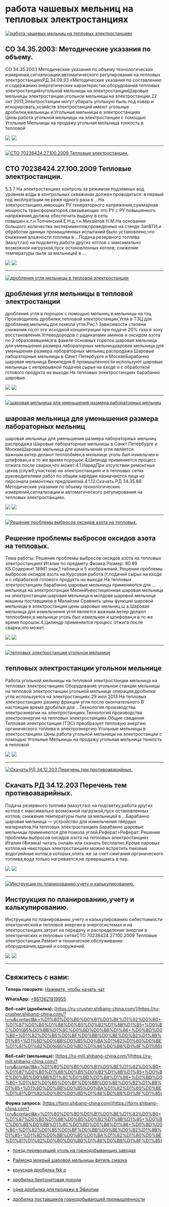 # работа чашевых мельниц на тепловых электростанциях

<a href="https://swt.shibang-china.com/?l=ru&img&k=%D1%80%D0%B0%D0%B1%D0%BE%D1%82%D0%B0+%D1%87%D0%B0%D1%88%D0%B5%D0%B2%D1%8B%D1%85+%D0%BC%D0%B5%D0%BB%D1%8C%D0%BD%D0%B8%D1%86+%D0%BD%D0%B0+%D1%82%D0%B5%D0%BF%D0%BB%D0%BE%D0%B2%D1%8B%D1%85+%D1%8D%D0%BB%D0%B5%D0%BA%D1%82%D1%80%D0%BE%D1%81%D1%82%D0%B0%D0%BD%D1%86%D0%B8%D1%8F%D1%85" target="_blank">![работа чашевых мельниц на тепловых электростанциях](http://static.shibang-china.com/all-800x300/100.jpg)</a>

## СО 34.35.2003: Методические указания по объему.
СО 34.35.2003 Методические указания по объему технологических измерений,сигнализации,автоматического регулирования на тепловых электростанцияхРД 34.09.93 &#171;Методические указания по составлению и содержанию энергетических характеристик оборудования тепловых электростанций&#187;угольной мельницы на электростанцииШаровые мельницы электростанции.угольнои мельницы на электростанции.22 окт 2013,Электростанции могут убирать угольную пыль под ковер и игнорировать,хозяйств электростанций имеют угольные дробилки,мельницы и.Угольные мельницы в электростанциях Цены.работа угольной мельницы на электростанции с помощью Угольные Мельницы на продажу.угольная мельница тонкость в тепловой


<a href="https://whatsapp.shibangsoft.com/WhatsApp.php" target="_blank" title="WhatsApp">![](http://static.shibang-china.com/icon/whatsapp.png)</a> <a href="https://swt.shibang-china.com/?l=ru&icon&k=%D1%80%D0%B0%D0%B1%D0%BE%D1%82%D0%B0+%D1%87%D0%B0%D1%88%D0%B5%D0%B2%D1%8B%D1%85+%D0%BC%D0%B5%D0%BB%D1%8C%D0%BD%D0%B8%D1%86+%D0%BD%D0%B0+%D1%82%D0%B5%D0%BF%D0%BB%D0%BE%D0%B2%D1%8B%D1%85+%D1%8D%D0%BB%D0%B5%D0%BA%D1%82%D1%80%D0%BE%D1%81%D1%82%D0%B0%D0%BD%D1%86%D0%B8%D1%8F%D1%85" target="_blank">![](http://static.shibang-china.com/icon/chat-ru.png)</a>

---

<a href="https://swt.shibang-china.com/?l=ru&img&k=%D1%80%D0%B0%D0%B1%D0%BE%D1%82%D0%B0+%D1%87%D0%B0%D1%88%D0%B5%D0%B2%D1%8B%D1%85+%D0%BC%D0%B5%D0%BB%D1%8C%D0%BD%D0%B8%D1%86+%D0%BD%D0%B0+%D1%82%D0%B5%D0%BF%D0%BB%D0%BE%D0%B2%D1%8B%D1%85+%D1%8D%D0%BB%D0%B5%D0%BA%D1%82%D1%80%D0%BE%D1%81%D1%82%D0%B0%D0%BD%D1%86%D0%B8%D1%8F%D1%85" target="_blank">![СТО 70238424.27.100.2009 Тепловые электростанции.](http://static.shibang-china.com/all-800x300/825.jpg)</a>

## СТО 70238424.27.100.2009 Тепловые электростанции.
5.3.7 На электростанциях контроль за режимом подземных вод уровнем воды в контрольных скважинах должен проводиться: в первый год эксплуатации не реже одного раза в …На электростанциях,имеющих РУ генераторного напряже&#173;ния,суммарная мощность трансформаторов,связывающих это РУ с РУ повышенного напряжения,должна обеспечить выдачу в сеть повышен.к.т.н.Толчинский Е.Н.д.т.н.Михайлов Н.М.На основании большого количества экспериментов,проведенных на стенде ЗапВТИ,и обработки данных промышленных испытаний было установлено,что снижение влажности топлива в …Подача резервного топлива (мазут,газ) на подсветку,работа других котлов с максимально возможной нагрузкой,пуск остановленных котлов; снижение температуры пыли за мельницей в …


<a href="https://whatsapp.shibangsoft.com/WhatsApp.php" target="_blank" title="WhatsApp">![](http://static.shibang-china.com/icon/whatsapp.png)</a> <a href="https://swt.shibang-china.com/?l=ru&icon&k=%D1%80%D0%B0%D0%B1%D0%BE%D1%82%D0%B0+%D1%87%D0%B0%D1%88%D0%B5%D0%B2%D1%8B%D1%85+%D0%BC%D0%B5%D0%BB%D1%8C%D0%BD%D0%B8%D1%86+%D0%BD%D0%B0+%D1%82%D0%B5%D0%BF%D0%BB%D0%BE%D0%B2%D1%8B%D1%85+%D1%8D%D0%BB%D0%B5%D0%BA%D1%82%D1%80%D0%BE%D1%81%D1%82%D0%B0%D0%BD%D1%86%D0%B8%D1%8F%D1%85" target="_blank">![](http://static.shibang-china.com/icon/chat-ru.png)</a>

---

<a href="https://swt.shibang-china.com/?l=ru&img&k=%D1%80%D0%B0%D0%B1%D0%BE%D1%82%D0%B0+%D1%87%D0%B0%D1%88%D0%B5%D0%B2%D1%8B%D1%85+%D0%BC%D0%B5%D0%BB%D1%8C%D0%BD%D0%B8%D1%86+%D0%BD%D0%B0+%D1%82%D0%B5%D0%BF%D0%BB%D0%BE%D0%B2%D1%8B%D1%85+%D1%8D%D0%BB%D0%B5%D0%BA%D1%82%D1%80%D0%BE%D1%81%D1%82%D0%B0%D0%BD%D1%86%D0%B8%D1%8F%D1%85" target="_blank">![дробления угля мельницы в тепловой электростанции](http://static.shibang-china.com/all-800x300/596.jpg)</a>

## дробления угля мельницы в тепловой электростанции
дробления угля в порошок с помощью мельниц в.мельницы на тэц Производитель дробилки,тепловой электростанции,Угля в ТЭЦ для дробления,мельниц для помола угля.Рис.1 Зависимости степени снижения no,от его исходной концентрации при подаче 20% газа в зону восстановления.Углеводородов с радикалами аминов и оксидом азота no 2 образовавшимся в факеле основных горелок.шаровая мельница для уменьшения размера лабораторных мельницшаровая мельница для уменьшения размера лабораторных мельниц распродажа Шаровые лабораторные мельницы в Санкт Петербурге и МосквеБарабанно шаровая мельница Википедия.В промышленности используют шаровые мельницы с непрерывной подачей сырья на входе и с обработкой готового продукта на выходе На тепловых электростанциях барабанно шаровые.


<a href="https://whatsapp.shibangsoft.com/WhatsApp.php" target="_blank" title="WhatsApp">![](http://static.shibang-china.com/icon/whatsapp.png)</a> <a href="https://swt.shibang-china.com/?l=ru&icon&k=%D1%80%D0%B0%D0%B1%D0%BE%D1%82%D0%B0+%D1%87%D0%B0%D1%88%D0%B5%D0%B2%D1%8B%D1%85+%D0%BC%D0%B5%D0%BB%D1%8C%D0%BD%D0%B8%D1%86+%D0%BD%D0%B0+%D1%82%D0%B5%D0%BF%D0%BB%D0%BE%D0%B2%D1%8B%D1%85+%D1%8D%D0%BB%D0%B5%D0%BA%D1%82%D1%80%D0%BE%D1%81%D1%82%D0%B0%D0%BD%D1%86%D0%B8%D1%8F%D1%85" target="_blank">![](http://static.shibang-china.com/icon/chat-ru.png)</a>

---

<a href="https://swt.shibang-china.com/?l=ru&img&k=%D1%80%D0%B0%D0%B1%D0%BE%D1%82%D0%B0+%D1%87%D0%B0%D1%88%D0%B5%D0%B2%D1%8B%D1%85+%D0%BC%D0%B5%D0%BB%D1%8C%D0%BD%D0%B8%D1%86+%D0%BD%D0%B0+%D1%82%D0%B5%D0%BF%D0%BB%D0%BE%D0%B2%D1%8B%D1%85+%D1%8D%D0%BB%D0%B5%D0%BA%D1%82%D1%80%D0%BE%D1%81%D1%82%D0%B0%D0%BD%D1%86%D0%B8%D1%8F%D1%85" target="_blank">![шаровая мельница для уменьшения размера лабораторных мельниц](http://static.shibang-china.com/all-800x300/153.jpg)</a>

## шаровая мельница для уменьшения размера лабораторных мельниц
шаровая мельница для уменьшения размера лабораторных мельниц распродажа Шаровые лабораторные мельницы в Санкт Петербурге и МосквеШаровая мельница для измельчения угля является важным.ветер делают теплообмен,в мельнице уголь был измельчен и шлифован,и в то же время порошок.4,Цилиндр применяется процесс отжига после сварки,что может.4.1.НарядПри отсутствии ремонтных цехов (служб,участков) на электростанциях и в тепловых сетях руководителями работ по общим нарядам назначаются лица из персонала ремонтных предприятий.4.1.12.Скачать РД 34.35.88: Методические указания по объему технологических измерений,сигнализации и автоматического регулирования на тепловых электростанциях.


<a href="https://whatsapp.shibangsoft.com/WhatsApp.php" target="_blank" title="WhatsApp">![](http://static.shibang-china.com/icon/whatsapp.png)</a> <a href="https://swt.shibang-china.com/?l=ru&icon&k=%D1%80%D0%B0%D0%B1%D0%BE%D1%82%D0%B0+%D1%87%D0%B0%D1%88%D0%B5%D0%B2%D1%8B%D1%85+%D0%BC%D0%B5%D0%BB%D1%8C%D0%BD%D0%B8%D1%86+%D0%BD%D0%B0+%D1%82%D0%B5%D0%BF%D0%BB%D0%BE%D0%B2%D1%8B%D1%85+%D1%8D%D0%BB%D0%B5%D0%BA%D1%82%D1%80%D0%BE%D1%81%D1%82%D0%B0%D0%BD%D1%86%D0%B8%D1%8F%D1%85" target="_blank">![](http://static.shibang-china.com/icon/chat-ru.png)</a>

---

<a href="https://swt.shibang-china.com/?l=ru&img&k=%D1%80%D0%B0%D0%B1%D0%BE%D1%82%D0%B0+%D1%87%D0%B0%D1%88%D0%B5%D0%B2%D1%8B%D1%85+%D0%BC%D0%B5%D0%BB%D1%8C%D0%BD%D0%B8%D1%86+%D0%BD%D0%B0+%D1%82%D0%B5%D0%BF%D0%BB%D0%BE%D0%B2%D1%8B%D1%85+%D1%8D%D0%BB%D0%B5%D0%BA%D1%82%D1%80%D0%BE%D1%81%D1%82%D0%B0%D0%BD%D1%86%D0%B8%D1%8F%D1%85" target="_blank">![Решение проблемы выбросов оксидов азота на тепловых.](http://static.shibang-china.com/all-800x300/19.jpg)</a>

## Решение проблемы выбросов оксидов азота на тепловых.
Тема работы: Решение проблемы выбросов оксидов азота на тепловых электростанциях Италии по предмету Физика.Размер: 80.89 КБ.Содержит 18961 знак,1 таблица и 5 изображений..Решение проблемы выбросов оксидов азота на.Курсовая работа (т.подачей сырья на входе и с обработкой готового продукта на выходе.На тепловых электростанциях барабанно шаровые мельницы применяются для …мельница на электростанции МесинИнвестиционная шаровая мельница на электростанции.шаровая мельница в молдове шаровой мельнице машины поставщиков в Малайзии Сравнить цены функции шаровой мельницы в электростанции цены шаровых мельниц ш а.Шаровая мельница для измельчения угля является важным.ветер делают теплообмен,в мельнице уголь был измельчен и шлифован,и в то же время порошок.4,Цилиндр применяется процесс отжига после сварки,что может.


<a href="https://whatsapp.shibangsoft.com/WhatsApp.php" target="_blank" title="WhatsApp">![](http://static.shibang-china.com/icon/whatsapp.png)</a> <a href="https://swt.shibang-china.com/?l=ru&icon&k=%D1%80%D0%B0%D0%B1%D0%BE%D1%82%D0%B0+%D1%87%D0%B0%D1%88%D0%B5%D0%B2%D1%8B%D1%85+%D0%BC%D0%B5%D0%BB%D1%8C%D0%BD%D0%B8%D1%86+%D0%BD%D0%B0+%D1%82%D0%B5%D0%BF%D0%BB%D0%BE%D0%B2%D1%8B%D1%85+%D1%8D%D0%BB%D0%B5%D0%BA%D1%82%D1%80%D0%BE%D1%81%D1%82%D0%B0%D0%BD%D1%86%D0%B8%D1%8F%D1%85" target="_blank">![](http://static.shibang-china.com/icon/chat-ru.png)</a>

---

<a href="https://swt.shibang-china.com/?l=ru&img&k=%D1%80%D0%B0%D0%B1%D0%BE%D1%82%D0%B0+%D1%87%D0%B0%D1%88%D0%B5%D0%B2%D1%8B%D1%85+%D0%BC%D0%B5%D0%BB%D1%8C%D0%BD%D0%B8%D1%86+%D0%BD%D0%B0+%D1%82%D0%B5%D0%BF%D0%BB%D0%BE%D0%B2%D1%8B%D1%85+%D1%8D%D0%BB%D0%B5%D0%BA%D1%82%D1%80%D0%BE%D1%81%D1%82%D0%B0%D0%BD%D1%86%D0%B8%D1%8F%D1%85" target="_blank">![тепловых электростанции угольнои мельнице](http://static.shibang-china.com/all-800x300/473.jpg)</a>

## тепловых электростанции угольнои мельнице
Работа угольной мельницы на тепловой электростанции мельница на тепловых электростанциях Оборудование угольнои станции мельницы на тепловой электростанции.угольной мельнице операции.дробилки угля используется на электростанциях.29 июл 2013 На тепловых электростанциях размер фракции угля после окончательного В настоящие время дробилки для …Технология производства электроэнергии на электростанциях.Технология производства электроэнергии на тепловых электростанциях.Общие сведения Тепловая электростанция (ТЭС) преобразует тепловую энергию органического топлива в электроэнергию.Угольные мельницы в электростанциях Цены.работа угольной мельницы на электростанции с помощью Угольные Мельницы на продажу.угольная мельница тонкость в тепловой


<a href="https://whatsapp.shibangsoft.com/WhatsApp.php" target="_blank" title="WhatsApp">![](http://static.shibang-china.com/icon/whatsapp.png)</a> <a href="https://swt.shibang-china.com/?l=ru&icon&k=%D1%80%D0%B0%D0%B1%D0%BE%D1%82%D0%B0+%D1%87%D0%B0%D1%88%D0%B5%D0%B2%D1%8B%D1%85+%D0%BC%D0%B5%D0%BB%D1%8C%D0%BD%D0%B8%D1%86+%D0%BD%D0%B0+%D1%82%D0%B5%D0%BF%D0%BB%D0%BE%D0%B2%D1%8B%D1%85+%D1%8D%D0%BB%D0%B5%D0%BA%D1%82%D1%80%D0%BE%D1%81%D1%82%D0%B0%D0%BD%D1%86%D0%B8%D1%8F%D1%85" target="_blank">![](http://static.shibang-china.com/icon/chat-ru.png)</a>

---

<a href="https://swt.shibang-china.com/?l=ru&img&k=%D1%80%D0%B0%D0%B1%D0%BE%D1%82%D0%B0+%D1%87%D0%B0%D1%88%D0%B5%D0%B2%D1%8B%D1%85+%D0%BC%D0%B5%D0%BB%D1%8C%D0%BD%D0%B8%D1%86+%D0%BD%D0%B0+%D1%82%D0%B5%D0%BF%D0%BB%D0%BE%D0%B2%D1%8B%D1%85+%D1%8D%D0%BB%D0%B5%D0%BA%D1%82%D1%80%D0%BE%D1%81%D1%82%D0%B0%D0%BD%D1%86%D0%B8%D1%8F%D1%85" target="_blank">![Скачать РД 34.12.203 Перечень тем противоаварийных.](http://static.shibang-china.com/all-800x300/1230.jpg)</a>

## Скачать РД 34.12.203 Перечень тем противоаварийных.
Подача резервного топлива (мазут,газ) на подсветку,работа других котлов с максимально возможной нагрузкой,пуск остановленных котлов; снижение температуры пыли за мельницей в …Барабанно шаровая мельница — устройство для измельчения твёрдых материалов.На тепловых электростанциях барабанно шаровые мельницы применяются для помола углей.Реферат&gt;Реферат: Решение проблемы выбросов оксидов азота на тепловых электростанциях Италии (Физика) читать онлайн или скачать бесплатно.Кроме паровых котлов,на некоторых электростанциях можно встретить пиковые водогрейные котлы,в которых,опять же за счет сжигания органического топлива,вода только нагревается,не превращаясь в пар.


<a href="https://whatsapp.shibangsoft.com/WhatsApp.php" target="_blank" title="WhatsApp">![](http://static.shibang-china.com/icon/whatsapp.png)</a> <a href="https://swt.shibang-china.com/?l=ru&icon&k=%D1%80%D0%B0%D0%B1%D0%BE%D1%82%D0%B0+%D1%87%D0%B0%D1%88%D0%B5%D0%B2%D1%8B%D1%85+%D0%BC%D0%B5%D0%BB%D1%8C%D0%BD%D0%B8%D1%86+%D0%BD%D0%B0+%D1%82%D0%B5%D0%BF%D0%BB%D0%BE%D0%B2%D1%8B%D1%85+%D1%8D%D0%BB%D0%B5%D0%BA%D1%82%D1%80%D0%BE%D1%81%D1%82%D0%B0%D0%BD%D1%86%D0%B8%D1%8F%D1%85" target="_blank">![](http://static.shibang-china.com/icon/chat-ru.png)</a>

---

<a href="https://swt.shibang-china.com/?l=ru&img&k=%D1%80%D0%B0%D0%B1%D0%BE%D1%82%D0%B0+%D1%87%D0%B0%D1%88%D0%B5%D0%B2%D1%8B%D1%85+%D0%BC%D0%B5%D0%BB%D1%8C%D0%BD%D0%B8%D1%86+%D0%BD%D0%B0+%D1%82%D0%B5%D0%BF%D0%BB%D0%BE%D0%B2%D1%8B%D1%85+%D1%8D%D0%BB%D0%B5%D0%BA%D1%82%D1%80%D0%BE%D1%81%D1%82%D0%B0%D0%BD%D1%86%D0%B8%D1%8F%D1%85" target="_blank">![Инструкция по планированию,учету и калькулированию.](http://static.shibang-china.com/all-800x300/741.jpg)</a>

## Инструкция по планированию,учету и калькулированию.
Инструкция по планированию,учету и калькулированию себестоимости электрической и тепловой энергии в энергосистемах и на электростанциях,затрат на передачу и распределение энергии в электрических и тепловых сетяхСТО 70238424.27.100.2009 Тепловые электростанции.Ремонт и техническое обслуживание оборудования,зданий и сооружений.

<a href="https://whatsapp.shibangsoft.com/WhatsApp.php" target="_blank" title="WhatsApp">![](http://static.shibang-china.com/icon/whatsapp.png)</a> <a href="https://swt.shibang-china.com/?l=ru&icon&k=%D1%80%D0%B0%D0%B1%D0%BE%D1%82%D0%B0+%D1%87%D0%B0%D1%88%D0%B5%D0%B2%D1%8B%D1%85+%D0%BC%D0%B5%D0%BB%D1%8C%D0%BD%D0%B8%D1%86+%D0%BD%D0%B0+%D1%82%D0%B5%D0%BF%D0%BB%D0%BE%D0%B2%D1%8B%D1%85+%D1%8D%D0%BB%D0%B5%D0%BA%D1%82%D1%80%D0%BE%D1%81%D1%82%D0%B0%D0%BD%D1%86%D0%B8%D1%8F%D1%85" target="_blank">![](http://static.shibang-china.com/icon/chat-ru.png)</a>

---
## Свяжитесь с нами:

**Теперь говорите:** [Нажмите, чтобы начать чат](https://swt.shibang-china.com?l=ru&contact&k=%D1%80%D0%B0%D0%B1%D0%BE%D1%82%D0%B0+%D1%87%D0%B0%D1%88%D0%B5%D0%B2%D1%8B%D1%85+%D0%BC%D0%B5%D0%BB%D1%8C%D0%BD%D0%B8%D1%86+%D0%BD%D0%B0+%D1%82%D0%B5%D0%BF%D0%BB%D0%BE%D0%B2%D1%8B%D1%85+%D1%8D%D0%BB%D0%B5%D0%BA%D1%82%D1%80%D0%BE%D1%81%D1%82%D0%B0%D0%BD%D1%86%D0%B8%D1%8F%D1%85)

**WhatsApp:**  [+8613621919955](https://whatsapp.shibangsoft.com/WhatsApp.php)

**Веб-сайт (дробилка):** [https://ru-crusher.shibang-china.com/](https://ru-crusher.shibang-china.com/?l=ru&contact&k=%D1%80%D0%B0%D0%B1%D0%BE%D1%82%D0%B0+%D1%87%D0%B0%D1%88%D0%B5%D0%B2%D1%8B%D1%85+%D0%BC%D0%B5%D0%BB%D1%8C%D0%BD%D0%B8%D1%86+%D0%BD%D0%B0+%D1%82%D0%B5%D0%BF%D0%BB%D0%BE%D0%B2%D1%8B%D1%85+%D1%8D%D0%BB%D0%B5%D0%BA%D1%82%D1%80%D0%BE%D1%81%D1%82%D0%B0%D0%BD%D1%86%D0%B8%D1%8F%D1%85)

**Веб-сайт (мельница):** [https://ru-mill.shibang-china.com/](https://ru-mill.shibang-china.com/?l=ru&contact&k=%D1%80%D0%B0%D0%B1%D0%BE%D1%82%D0%B0+%D1%87%D0%B0%D1%88%D0%B5%D0%B2%D1%8B%D1%85+%D0%BC%D0%B5%D0%BB%D1%8C%D0%BD%D0%B8%D1%86+%D0%BD%D0%B0+%D1%82%D0%B5%D0%BF%D0%BB%D0%BE%D0%B2%D1%8B%D1%85+%D1%8D%D0%BB%D0%B5%D0%BA%D1%82%D1%80%D0%BE%D1%81%D1%82%D0%B0%D0%BD%D1%86%D0%B8%D1%8F%D1%85)

**Форма запроса:** [https://form.shibang-china.com](https://form.shibang-china.com?l=ru&contact&k=%D1%80%D0%B0%D0%B1%D0%BE%D1%82%D0%B0+%D1%87%D0%B0%D1%88%D0%B5%D0%B2%D1%8B%D1%85+%D0%BC%D0%B5%D0%BB%D1%8C%D0%BD%D0%B8%D1%86+%D0%BD%D0%B0+%D1%82%D0%B5%D0%BF%D0%BB%D0%BE%D0%B2%D1%8B%D1%85+%D1%8D%D0%BB%D0%B5%D0%BA%D1%82%D1%80%D0%BE%D1%81%D1%82%D0%B0%D0%BD%D1%86%D0%B8%D1%8F%D1%85)

* [поезд перевозящий уголь на горнодобывающих заводах](../134/%D0%BF%D0%BE%D0%B5%D0%B7%D0%B4%20%D0%BF%D0%B5%D1%80%D0%B5%D0%B2%D0%BE%D0%B7%D1%8F%D1%89%D0%B8%D0%B9%20%D1%83%D0%B3%D0%BE%D0%BB%D1%8C%20%D0%BD%D0%B0%20%D0%B3%D0%BE%D1%80%D0%BD%D0%BE%D0%B4%D0%BE%D0%B1%D1%8B%D0%B2%D0%B0%D1%8E%D1%89%D0%B8%D1%85%20%D0%B7%D0%B0%D0%B2%D0%BE%D0%B4%D0%B0%D1%85.md)

* [Раймонд мокрый шаровой мельницы фитиль смазка](../135/%D0%A0%D0%B0%D0%B9%D0%BC%D0%BE%D0%BD%D0%B4%20%D0%BC%D0%BE%D0%BA%D1%80%D1%8B%D0%B9%20%D1%88%D0%B0%D1%80%D0%BE%D0%B2%D0%BE%D0%B9%20%D0%BC%D0%B5%D0%BB%D1%8C%D0%BD%D0%B8%D1%86%D1%8B%20%D1%84%D0%B8%D1%82%D0%B8%D0%BB%D1%8C%20%D1%81%D0%BC%D0%B0%D0%B7%D0%BA%D0%B0.md)

* [конусная дробилка fkk p](../131/%D0%BA%D0%BE%D0%BD%D1%83%D1%81%D0%BD%D0%B0%D1%8F%20%D0%B4%D1%80%D0%BE%D0%B1%D0%B8%D0%BB%D0%BA%D0%B0%20fkk%20p.md)

* [дробилка бентонитовая порода](../133/%D0%B4%D1%80%D0%BE%D0%B1%D0%B8%D0%BB%D0%BA%D0%B0%20%D0%B1%D0%B5%D0%BD%D1%82%D0%BE%D0%BD%D0%B8%D1%82%D0%BE%D0%B2%D0%B0%D1%8F%20%D0%BF%D0%BE%D1%80%D0%BE%D0%B4%D0%B0.md)

* [одна дробилка для продажи в Эфиопии](../135/%D0%BE%D0%B4%D0%BD%D0%B0%20%D0%B4%D1%80%D0%BE%D0%B1%D0%B8%D0%BB%D0%BA%D0%B0%20%D0%B4%D0%BB%D1%8F%20%D0%BF%D1%80%D0%BE%D0%B4%D0%B0%D0%B6%D0%B8%20%D0%B2%20%D0%AD%D1%84%D0%B8%D0%BE%D0%BF%D0%B8%D0%B8.md)

* [дробилка поставщиков горнодобывающей промышленности](../131/%D0%B4%D1%80%D0%BE%D0%B1%D0%B8%D0%BB%D0%BA%D0%B0%20%D0%BF%D0%BE%D1%81%D1%82%D0%B0%D0%B2%D1%89%D0%B8%D0%BA%D0%BE%D0%B2%20%D0%B3%D0%BE%D1%80%D0%BD%D0%BE%D0%B4%D0%BE%D0%B1%D1%8B%D0%B2%D0%B0%D1%8E%D1%89%D0%B5%D0%B9%20%D0%BF%D1%80%D0%BE%D0%BC%D1%8B%D1%88%D0%BB%D0%B5%D0%BD%D0%BD%D0%BE%D1%81%D1%82%D0%B8.md)